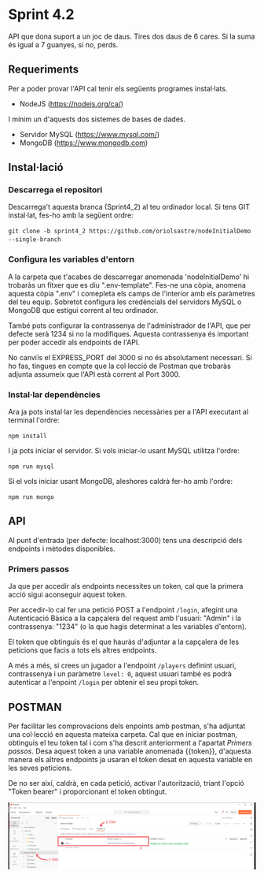 # Sprint 4.2

API que dona suport a un joc de daus. Tires dos daus de 6 cares. Si la suma és igual a 7 guanyes, si no, perds.

## Requeriments

Per a poder provar l'API cal tenir els següents programes instal·lats.

- NodeJS (https://nodejs.org/ca/)

I mínim un d'aquests dos sistemes de bases de dades.

- Servidor MySQL (https://www.mysql.com/)
- MongoDB (https://www.mongodb.com)

## Instal·lació

### Descarrega el repositori

Descarrega't aquesta branca (Sprint4_2) al teu ordinador local. Si tens GIT instal·lat, fes-ho amb la següent ordre:

`git clone -b sprint4_2 https://github.com/oriolsastre/nodeInitialDemo --single-branch`

### Configura les variables d'entorn

A la carpeta que t'acabes de descarregar anomenada 'nodeInitialDemo' hi trobaràs un fitxer que es diu ".env-template". Fes-ne una còpia, anomena aquesta còpia ".env" i comepleta els camps de l'interior amb els paràmetres del teu equip. Sobretot configura les credèncials del servidors MySQL o MongoDB que estigui corrent al teu ordinador.

També pots configurar la contrassenya de l'administrador de l'API, que per defecte serà 1234 si no la modifiques. Aquesta contrassenya és important per poder accedir als endpoints de l'API.

No canviïs el EXPRESS_PORT del 3000 si no és absolutament necessari. Si ho fas, tingues en compte que la col·lecció de Postman que trobaràs adjunta assumeix que l'API està corrent al Port 3000.

### Instal·lar dependències

Ara ja pots instal·lar les dependències necessàries per a l'API executant al terminal l'ordre:

`npm install`

I ja pots iniciar el servidor. Si vols iniciar-lo usant MySQL utilitza l'ordre:

`npm run mysql`

Si el vols iniciar usant MongoDB, aleshores caldrà fer-ho amb l'ordre:

`npm run mongo`

## API

Al punt d'entrada (per defecte: localhost:3000) tens una descripció dels endpoints i mètodes disponibles.

### Primers passos
Ja que per accedir als endpoints necessites un token, cal que la primera acció sigui aconseguir aquest token.

Per accedir-lo cal fer una petició POST a l'endpoint `/login`, afegint una Autenticació Bàsica a la capçalera del request amb l'usuari: "Admin" i la contrassenya: "1234" (o la que hagis determinat a les variables d'entorn).

El token que obtinguis és el que hauràs d'adjuntar a la capçalera de les peticions que facis a tots els altres endpoints.

A més a més, si crees un jugador a l'endpoint `/players` definint usuari, contrassenya i un paràmetre `level: 0`, aquest usuari també es podrà autenticar a l'enpoint `/login` per obtenir el seu propi token.

## POSTMAN

Per facilitar les comprovacions dels enpoints amb postman, s'ha adjuntat una col·lecció en aquesta mateixa carpeta. Cal que en iniciar postman, obtinguis el teu token tal i com s'ha descrit anteriorment a l'apartat _Primers passos_. Desa aquest token a una variable anomenada {{token}}, d'aquesta manera els altres endpoints ja usaran el token desat en aquesta variable en les seves peticions.

De no ser així, caldrà, en cada petició, activar l'autorització, triant l'opció "Token bearer" i proporcionant el token obtingut.

![Exemple de postman](postman_variable.png)